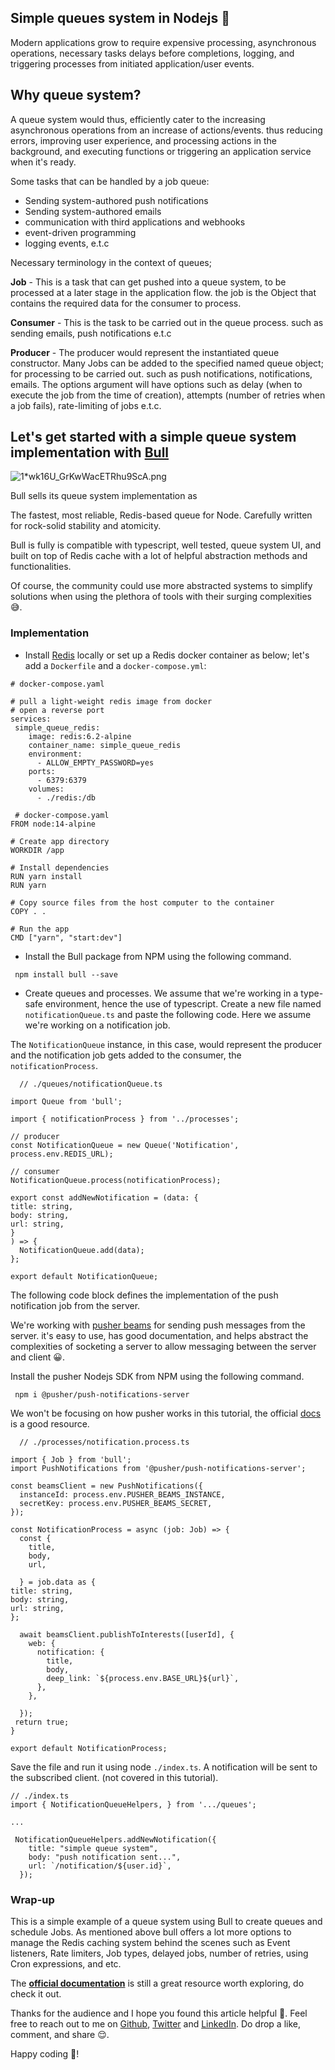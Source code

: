 ## Simple queues system in Nodejs 🚀

Modern applications grow to require expensive processing, asynchronous operations, necessary tasks delays before completions, logging, and triggering processes from initiated application/user events. 


## Why queue system?
A queue system would thus,  efficiently cater to the increasing asynchronous operations from an increase of actions/events. thus reducing errors, improving user experience, and processing actions in the background, and executing functions or triggering an application service when it's ready.

Some tasks that can be handled by a job queue:
- Sending system-authored push notifications
- Sending system-authored emails
- communication with third applications and webhooks 
- event-driven programming 
- logging events, e.t.c 

Necessary terminology in the context of queues;

**Job** - This is a task that can get pushed into a queue system, to be processed at a later stage in the application flow. the job is the Object that contains the required data for the consumer to process.

**Consumer** - 
This is the task to be carried out in the queue process. such as sending emails, push notifications e.t.c

**Producer** - The producer would represent the instantiated queue constructor. Many Jobs can be added to the specified named queue object; for processing to be carried out. such as push notifications, notifications, emails. 
The options argument will have options such as delay (when to execute the job from the time of creation), attempts (number of retries when a job fails), rate-limiting of jobs e.t.c.

## Let's get started with a simple queue system implementation with [**Bull**](https://www.npmjs.com/package/bull#documentation)

![1*wk16U_GrKwWacETRhu9ScA.png](https://cdn.hashnode.com/res/hashnode/image/upload/v1636183504844/4BqKBUMPx.png)

Bull sells its queue system implementation as 
> 
The fastest, most reliable, Redis-based queue for Node. 
Carefully written for rock-solid stability and atomicity.

Bull is fully is compatible with typescript, well tested, queue system UI, and built on top of Redis cache with a lot of helpful abstraction methods and functionalities. 

Of course, the community could use more abstracted systems to simplify solutions when using the plethora of tools with their surging complexities 😅. 

### Implementation
- Install [Redis](https://redis.io/topics/quickstart) locally or set up a Redis docker container as below; let's add a ``Dockerfile`` and a ``docker-compose.yml``:

```
# docker-compose.yaml

# pull a light-weight redis image from docker
# open a reverse port 
services:
 simple_queue_redis:
    image: redis:6.2-alpine
    container_name: simple_queue_redis
    environment:
      - ALLOW_EMPTY_PASSWORD=yes
    ports:
      - 6379:6379
    volumes:
      - ./redis:/db

```


```
 # docker-compose.yaml
FROM node:14-alpine

# Create app directory
WORKDIR /app

# Install dependencies
RUN yarn install
RUN yarn

# Copy source files from the host computer to the container
COPY . .

# Run the app
CMD ["yarn", "start:dev"]

```
- Install the Bull package from NPM using the following command.

`` npm install bull --save``

- Create queues and processes.
We assume that we're working in a type-safe environment, hence the use of typescript.
Create a new file named ``notificationQueue.ts`` and paste the following code.
Here we assume we're working on a notification job.

The `NotificationQueue` instance, in this case, would represent the producer and the notification job gets added to the consumer, the `notificationProcess`.

```
  // ./queues/notificationQueue.ts

import Queue from 'bull';

import { notificationProcess } from '../processes';

// producer
const NotificationQueue = new Queue('Notification', process.env.REDIS_URL);

// consumer
NotificationQueue.process(notificationProcess);

export const addNewNotification = (data: {
title: string,
body: string,
url: string,
}
) => {
  NotificationQueue.add(data);
};

export default NotificationQueue;

```

The following code block defines the implementation of the push notification job from the server.

We're working with [pusher beams](https://pusher.com/docs/beams/getting-started/web/sdk-integration/) for sending push messages from the server. it's easy to use, has good documentation, and helps abstract the complexities of socketing a server to allow messaging between the server and client 😀. 

Install the pusher Nodejs SDK from NPM using the following command.

``  npm i @pusher/push-notifications-server ``

We won't be focusing on how pusher works in this tutorial, the official [docs](https://github.com/pusher/push-notifications-node#readme) is a good resource.

```
  // ./processes/notification.process.ts

import { Job } from 'bull';
import PushNotifications from '@pusher/push-notifications-server';

const beamsClient = new PushNotifications({
  instanceId: process.env.PUSHER_BEAMS_INSTANCE,
  secretKey: process.env.PUSHER_BEAMS_SECRET,
});

const NotificationProcess = async (job: Job) => {
  const {
    title,
    body,
    url,
   
  } = job.data as {
title: string,
body: string,
url: string,
};

  await beamsClient.publishToInterests([userId], {
    web: {
      notification: {
        title,
        body,
        deep_link: `${process.env.BASE_URL}${url}`,
      },
    },

  });
 return true;
}

export default NotificationProcess;
```
Save the file and run it using node ``./index.ts``. A notification will be sent to the subscribed client. (not covered in this tutorial).

```
// ./index.ts
import { NotificationQueueHelpers, } from '.../queues';

...

 NotificationQueueHelpers.addNewNotification({
    title: "simple queue system",
    body: "push notification sent...",
    url: `/notification/${user.id}`,
  });
```
### Wrap-up

This is a simple example of a queue system using Bull to create queues and schedule Jobs. As mentioned above bull offers a lot more options to manage the Redis caching system behind the scenes such as Event listeners, Rate limiters, Job types, delayed jobs, number of retries, using Cron expressions, and etc.
 
The [**official documentation**](https://optimalbits.github.io/bull/) is still a great resource worth exploring, do check it out.

Thanks for the audience and I hope you found this article helpful 🤗. Feel free to reach out to me on  [Github](https://github.com/nextwebb), [Twitter](https://twitter.com/i_am_nextwebb) and [LinkedIn](https://www.linkedin.com/in/peterson-oaikhenah-102645144/).
Do drop a like, comment, and share 😌.


Happy coding 💙!



 

